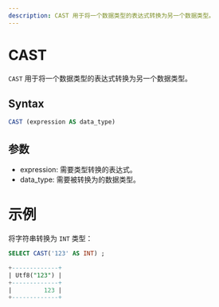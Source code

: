 ```yaml
---
description: CAST 用于将一个数据类型的表达式转换为另一个数据类型。
---
```


# CAST

`CAST` 用于将一个数据类型的表达式转换为另一个数据类型。

## Syntax

```sql
CAST (expression AS data_type)
```

## 参数

- expression: 需要类型转换的表达式。
- data_type: 需要被转换为的数据类型。

# 示例

将字符串转换为 `INT` 类型：

 ```sql
 SELECT CAST('123' AS INT) ;
 ```

```sql
+-------------+
| Utf8("123") |
+-------------+
|         123 |
+-------------+
```

